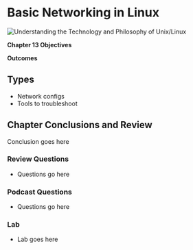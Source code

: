 # Basic Networking in Linux
![Understanding the Technology and Philosophy of Unix/Linux](http://imgs.xkcd.com/comics/2038.png "Understanding the Technology and Philosophy of Unix/Linux")

__Chapter 13 Objectives__



__Outcomes__

## Types

   * Network configs 
   * Tools to troubleshoot
   
## Chapter Conclusions and Review

  Conclusion goes here

### Review Questions

  * Questions go here

### Podcast Questions

 * Questions go here

### Lab

 * Lab goes here   
 
 